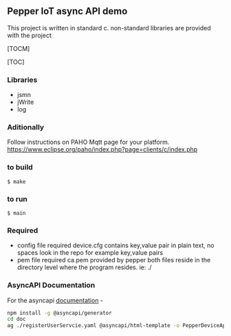 ## Pepper IoT async API demo
This project is written in standard c. non-standard libraries are provided with the project

[TOCM]

[TOC]

### Libraries
- jsmn
- jWrite
- log 
### Aditionally 
Follow instructions on PAHO Mqtt page for your platform.
https://www.eclipse.org/paho/index.php?page=clients/c/index.php

### to build 
`$ make
`
### to run 
`$ main
`

### Required
- config file required 
		device.cfg contains key,value pair in plain text, no spaces
			look in the repo for example key,value pairs
- pem file required 
		ca.pem provided by pepper
both files reside in the directory level where the program resides. ie: ./


### AsyncAPI Documentation 
For the asyncapi [documentation](https://www.asyncapi.com/tools/generator "documentation") -
```bash
npm install -g @asyncapi/generator 
cd doc
ag ./registerUserServcie.yaml @asyncapi/html-template -o PepperDeviceApi --force-write
```





